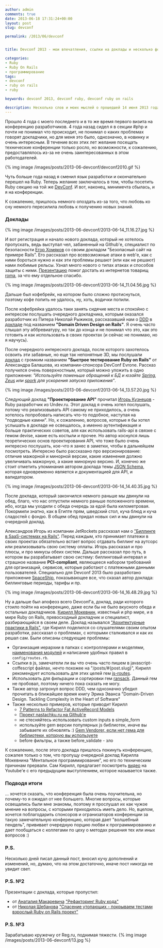 ```yaml
---
author: admin
comments: true
date: 2013-06-18 17:31:24+00:00
layout: post
slug: devconf

permalink: /2013/06/devconf


title: Devconf 2013 - мои впечатления, ссылки на доклады и несколько фоток :)

categories:
- Ruby
- Ruby On Rails
- программирование
tags:
- devconf
- ruby on rails
- ruby

keywords: devconf 2013, devconf ruby, devconf ruby on rails

description: Несколько слов и моих мыслей о прошедшей 14 июня 2013 года конференции Devconf. Полезные ссылки на некоторые презентации и на интересные гемы.
---
```



Прошло 4 года с моего последнего и в то же время первого визита на конференцию разработчиков. 4 года назад сидел я в секции #php и почти не понимал что происходит, не понимал о каких проблемах говорят докладчики, но для меня это было, однозначно, в новинку и очень интересным. В течение всех этих лет желание посещать технические конференции только росло, но возможности, к сожалению, предоставлялось из-за не очень заинтересованных в этом работодателей. <!--more-->

{% img image /images/posts/2013-06-devconf/devconf2010.gif %}

Чуть больше года назад я сменил язык разработки и окончательно перешел на Ruby. Теперь желание заключалось в том, чтобы посетить Ruby секцию на той же [DevConf](http://devconf.ru/). И вот, наконец, минимечта сбылась, и я на конференции.

К сожалению, пришлось немного опоздать из-за того, что любовь ко сну немного пересилила любовь к получению новых знаний.

### Доклады

{% img image /images/posts/2013-06-devconf/2013-06-14_11.16.27.jpg %}

И вот регистрация и начало нового доклада, который не хотелось пропускать, ведь выступал чел, забаненный на Github'е, специалист по безопасности [Егор Хомяков](https://twitter.com/homakov "@homakov") со своим докладом "Безопасный сайт на примере Rails". Его рассказал про всевозможные атаки в web'е, как с ними бороться нужно и как эти проблемы решают (или как не решают) нами любимые рельсы. Узнал много нового о типах атаках и способов защиты с ними. [Презентацию](http://f.cl.ly/items/2G3g462j2T0o1w0g3K2o/rails%20and%20security.pdf "Безопасный сайт на примере Rails") помог достать из интернетов товарищ [roma](https://twitter.com/milushov), за что ему отдельное спасибо.

{% img image /images/posts/2013-06-devconf/2013-06-14_11.04.56.jpg %}

Дальше был кофебрейк, на котором было сложно протиснуться, поэтому кофе попить не удалось, ну, хоть, водички попили.


После кофебрейка удалось таки занять сидячие места и спокойно с интересом послушать очередного докладчика, которым оказался разработчик из Питера Николай Рыжиков, рассказавший нам о [DDD](http://ru.wikipedia.org/wiki/%D0%9F%D1%80%D0%BE%D0%B1%D0%BB%D0%B5%D0%BC%D0%BD%D0%BE-%D0%BE%D1%80%D0%B8%D0%B5%D0%BD%D1%82%D0%B8%D1%80%D0%BE%D0%B2%D0%B0%D0%BD%D0%BD%D0%BE%D0%B5_%D0%BF%D1%80%D0%BE%D0%B5%D0%BA%D1%82%D0%B8%D1%80%D0%BE%D0%B2%D0%B0%D0%BD%D0%B8%D0%B5 "Проблемно-ориантированное проектирование") в [докладе](http://f.cl.ly/items/2b3C0H3S0n2a473x1M3Z/DDD%20on%20rails.pdf) под названием **"Domain Driven Design on Rails"**. Я очень часто слышал эту аббревиатуру, но так до конца и не понимал что это, как это готовить и как использовать в своих проектах (и сейчас не понимаю, но я научусь).

После очередного интересного доклада, после которого захотелось освоить эти забавные, но еще так непонятные 3D, мы послушали [доклад](http://www.slideshare.net/profyclub_ru/13-20022107) с громким названием **"Быстрое тестирование Ruby on Rails"** от Александра Балашова, из компании-спонсора DevConf Evrone. Рассказ получился очень поверхностным, который можно уложить в одно приложение: *"Используйте поменьше обращений к БД и юзайте [Spring](https://github.com/jonleighton/spring), [Zeus](https://github.com/burke/zeus) или [spork](https://github.com/sporkrb/spork) для ускорения запуска приложения"*.

{% img image /images/posts/2013-06-devconf/2013-06-14_13.57.20.jpg %}

Следующий доклад **"Проектирование API"** прочитал [Игорь Кузнецов](https://twitter.com/igkuz "@igkuz") - Ruby разработчик из Undev.ru. Этот доклад я очень хотел послушать, потому что реализовывать API самому не приходилось,  а очень хотелось попробовать написать что-то подобное, наступая на "подводные камни". Но, к сожалению, вопросов, которые я бы хотел услышать в докладе не освещалось, а именно аутентификация и больше практических советов, аля как использовать rails-api в связке с гемом devise, какие есть костыли и прочее. Но автор коснулся лишь теоретических основ проектирования API, что тоже было очень интересно послушать, кое-что я занес в заметки, чтобы в дальнейшем посмотреть. Интересно было рассказано про версионирование: отличие мажорной и минорной версии, какие изменения должно увеличивать мажорную, а какие минорную версию. И, конечно же стоит отметить упоминания автором доклада темы [JSON Schema](http://json-schema.org/), которая одновременно является и документацией для API, и валидатором.

{% img image /images/posts/2013-06-devconf/2013-06-14_14.40.35.jpg %}

После доклада, который закончился немного раньше мы двинули на обед, благо, что нас отпустили немного раньше положенного времени, ибо, когда мы уходили с обеда очередь за едой была километровая. Покормили знатно, как в Египте прям, шведский стол, куча блюд и куча сладостей с фондю. В общем обед придал новых сил и мы двинули на очередной доклад.


Александров Игорь из компании JetRockets рассказал нам о ["Биллинге в SaaS-системах на Rails"](https://speakerdeck.com/alexandrov/billing-in-rails-saas-applications). Перед каждым, кто принимает платежи в своих проектах обязательно встает вопрос отдавать биллинг на аутсорс или реализовывать свою систему оплаты. Игорь рассказал и про плюсы, и про минусы обеих систем. Дальше рассказал про путь, в котором вы разрабатывает свою систему: биллинговый интервал и страшное название **PCI-compliant**, являющееся набором требований для организаций, сервисов, которые работают с платежными данными пользователей. Специально для Devconf 2013 было разработано приложение [SpaceShip](https://github.com/igor-alexandrov/spaceship "Demo application for DevConf 2013"), показывающее все, что сказал автор доклада: биллинговые периоды, тарифы и пр.

{% img image /images/posts/2013-06-devconf/2013-06-14_16.48.29.jpg %}

Ну а дальше был апофеоз всего Devconf'а, доклад, ради которого стоило пойти на конференцию, даже если бы не было вкусного обеда  и остальных докладчиков. [Кирилл Мокевнин](http://kaize.ru/ "ортодоксальный приверженец SOLID-принципа"), известный и php мире, и в мире Ruby on Rails, превосходный докладчик и специалист, разбирающийся в своем деле. Доклад назывался ["Архитектурные практики в Rails"](https://speakerdeck.com/mokevnin/arkhitiekturnyie-praktiki-v-rails), где Кирилл поделился со слушателями своим опытом разработки, рассказал о проблемах, с которыми сталкивался и как их решал сам.
Были описаны следующие проблемы:

* Организация иерархии в  папках с контроллерами и моделями, [наименования модулей](http://habrahabr.ru/post/136461/ "Ссылка автора на свой пост на Хабрахабре") и написание удобных правил в `config/routes.rb`.
* Ссылки в js, замечатели ли вы что очень часто пишем в javascript-coffescript файлах, нечто похожее на "/posts/#{post.slug}", Кирилл рекомендует использовать для этих целей гем [js-routes](https://github.com/railsware/js-routes/ "Bringing Rails named routes to javascript").
* Использовать для фильрации и сортировки гем [ransack](https://github.com/ernie/ransack "Object-based searching. The successor to MetaSearch"). Данный гем не пробовал, поэтому ничего пока сказать не могу.
* Также автор затронул вопрос DDD, чем однозначно убедил прочитать в ближайшее время книгу Эрика Эванса "Domain-Driven Design. Tackling Complexity in the Heart of Software"
* Также несколько примеров, которые приводит Кирилл
  * [7 Patterns to Refactor Fat ActiveRecord Models](http://blog.codeclimate.com/blog/2012/10/17/7-ways-to-decompose-fat-activerecord-models/ "7 Patterns to Refactor Fat ActiveRecord Models")
  * [Проект nastachku.ru на Github'е](https://github.com/kaize/nastachku)
  * не стесняйтесь использовать custom inputs в simple_form
  * используйте gem версии популярных js библиотек, иначе вы забываете их обновлять :) [Gem Vendorer, если нет гема для библиотеки, которую вы используете](https://github.com/grosser/vendorer "Vendorer keeps your dependencies documented, cached and up to date")
  * before фильтры, а также before_validate - зло

К сожалению, после этого доклада пришлось покинуть конференцию, сожалея только о том, что пропущу очередной доклад Кирилла Мокевнина "Ментальное программирование", но его по техническим причинам прервали. Сам Кирилл, предлагает посмотреть [видео](http://www.youtube.com/watch?v=eEEHWQNuCLQ "Ментальное программирование") на Youtube'e с его предыдущим выступлением, которое называется также.

### Подводя итоги
… хочется сказать, что конференция была очень поучительна, но почему-то я ожидал от нее большего. Многие вопросы, которые освещались были мне знакомы, поэтому я прослушал их как чужое мнение на вопросы, с которыми приходилось иметь дело.
Но, вцелом, хочется поблагодарить спонсоров и огранизаторов конференции за такую замечательную конференцию, которая дает "волшебный пендель", прививает очередную порцию любви к программированию и дает пообщаться с коллегами по цеху о методах решения тех или иных вопросов :)

### P.S.
Несколько дней писал данный пост, вносил кучу дополнений и изменений, но, думаю, что на этом достаточно, иначе пост никогда не увидит свет.

### P.S. №2
Презентации с доклада, которые пропустил:

* от [Анаталия Макаревича](https://twitter.com/makaroni4 "@makaroni4") ["Рефакторинг Ruby кода"](http://www.slideshare.net/profyclub_ru/12-20022066)
* от [Николая Шебанова](https://twitter.com/killthekitten "@killthekitten") ["Спасение утопающих - покрываем тестами взрослый Ruby on Rails проект"](http://www.slideshare.net/profyclub_ru/14-20022236)

### P.S. №3
Зарабатываю кружечку от Reg.ru, поднимая тяжести. {% img image /images/posts/2013-06-devconf/13.jpg %}
